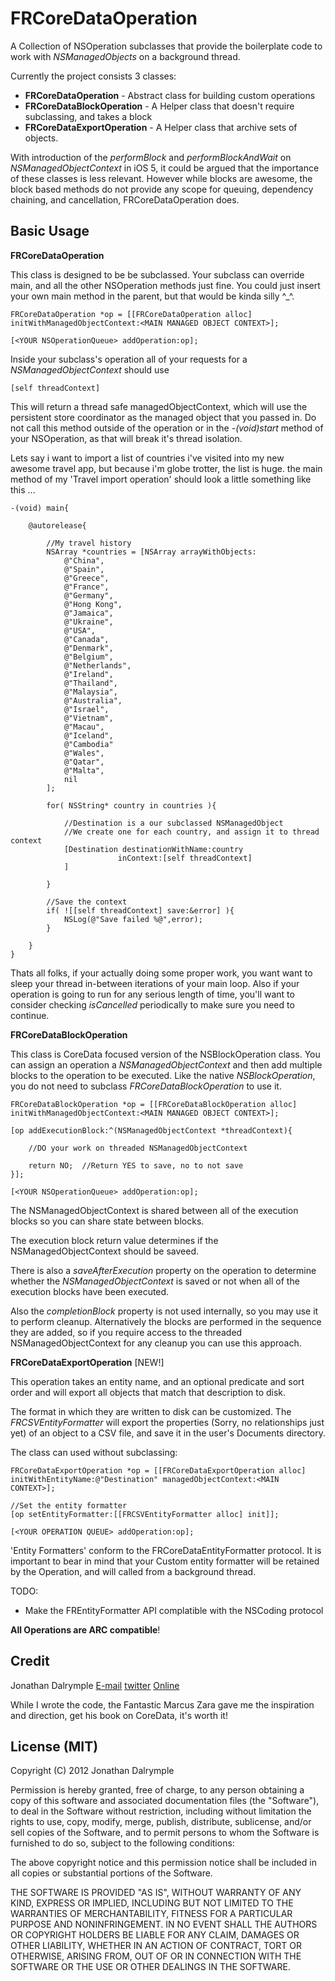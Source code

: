 FRCoreDataOperation
===================

A Collection of NSOperation subclasses that provide the boilerplate code to work with *NSManagedObjects* on a background thread.

Currently the project consists 3 classes:

* **FRCoreDataOperation** - Abstract class for building custom operations
* **FRCoreDataBlockOperation** - A Helper class that doesn't require subclassing, and takes a block
* **FRCoreDataExportOperation** - A Helper class that archive sets of objects.

With introduction of the *performBlock* and *performBlockAndWait* on *NSManagedObjectContext* in iOS 5, it could be argued that the importance of these classes is less relevant. However while blocks are awesome, the block based methods do not provide any scope for queuing, dependency chaining, and cancellation, FRCoreDataOperation does.

Basic Usage
-----------

**FRCoreDataOperation**

This class is designed to be be subclassed. Your subclass can override main, and all the other NSOperation methods just fine.
You could just insert your own main method in the parent, but that would be kinda silly ^_^.

	FRCoreDataOperation *op = [[FRCoreDataOperation alloc] initWithManagedObjectContext:<MAIN MANAGED OBJECT CONTEXT>];
	
	[<YOUR NSOperationQueue> addOperation:op];

Inside your subclass's operation all of your requests for a *NSManagedObjectContext* should use

	[self threadContext]

This will return a thread safe managedObjectContext, which will use the persistent store coordinator as the managed object that you passed in.
Do not call this method outside of the operation or in the *-(void)start* method of your NSOperation, as that will break it's thread isolation.

Lets say i want to import a list of countries i've visited into my new awesome travel app, but because i'm globe trotter, the list is huge.
the main method of my 'Travel import operation' should look a little something like this ...

	-(void) main{
		
		@autorelease{
		
			//My travel history
			NSArray *countries = [NSArray arrayWithObjects:
				@"China",
				@"Spain",
				@"Greece",
				@"France",
				@"Germany",
				@"Hong Kong",
				@"Jamaica",
				@"Ukraine",
				@"USA",
				@"Canada",
				@"Denmark",
				@"Belgium",
				@"Netherlands",
				@"Ireland",
				@"Thailand",
				@"Malaysia",
				@"Australia",
				@"Israel",
				@"Vietnam",
				@"Macau",
				@"Iceland",
				@"Cambodia"
				@"Wales",
				@"Qatar",
				@"Malta",
				nil
			];
		
			for( NSString* country in countries ){
			
				//Destination is a our subclassed NSManagedObject
				//We create one for each country, and assign it to thread context
				[Destination destinationWithName:country
							inContext:[self threadContext]
				]
			
			}
		
			//Save the context
			if( ![[self threadContext] save:&error] ){
				NSLog(@"Save failed %@",error);
			}
		
		}
	}

Thats all folks, if your actually doing some proper work, you want want to sleep your thread in-between iterations of your main loop.
Also if your operation is going to run for any serious length of time, you'll want to consider checking *isCancelled* periodically to make sure you need to continue.

**FRCoreDataBlockOperation**

This class is CoreData focused version of the NSBlockOperation class. You can assign
an operation a *NSManagedObjectContext* and then add multiple blocks to the operation
to be executed. Like the native *NSBlockOperation*, you do not need to subclass 
*FRCoreDataBlockOperation* to use it.

	FRCoreDataBlockOperation *op = [[FRCoreDataBlockOperation alloc] initWithManagedObjectContext:<MAIN MANAGED OBJECT CONTEXT>];

	[op addExecutionBlock:^(NSManagedObjectContext *threadContext){
	
		//DO your work on threaded NSManagedObjectContext
	
		return NO;	//Return YES to save, no to not save
	}];

	[<YOUR NSOperationQueue> addOperation:op];

The NSManagedObjectContext is shared between all of the execution blocks so you can
share state between blocks.

The execution block return value determines if the NSManagedObjectContext should 
be saveed.

There is also a *saveAfterExecution* property on the operation to determine whether
the *NSManagedObjectContext* is saved or not when all of the execution blocks have
been executed.

Also the *completionBlock* property is not used internally, so you may use it to perform
cleanup. Alternatively the blocks are performed in the sequence they are added, so if
you require access to the threaded NSManagedObjectContext for any cleanup you can
use this approach.

**FRCoreDataExportOperation** [NEW!]

This operation takes an entity name, and an optional predicate and sort order and will export all objects that match that description to disk.

The format in which they are written to disk can be customized. The *FRCSVEntityFormatter* will export the properties (Sorry, no relationships just yet) of an object to a CSV file, and save it in the user's Documents directory.

The class can used without subclassing:

	FRCoreDataExportOperation *op = [[FRCoreDataExportOperation alloc] initWithEntityName:@"Destination" managedObjectContext:<MAIN CONTEXT>];
    
	//Set the entity formatter
	[op setEntityFormatter:[[FRCSVEntityFormatter alloc] init]];
	
	[<YOUR OPERATION QUEUE> addOperation:op];

'Entity Formatters' conform to the FRCoreDataEntityFormatter protocol. It is important to bear in mind that your Custom entity formatter will be retained by the Operation, and will called from a background thread.

TODO:

* Make the FREntityFormatter API complatible with the NSCoding protocol

**All Operations are ARC compatible**!

Credit
------

Jonathan Dalrymple [E-mail](mailto:jonathan@float-right.co.uk) [twitter](http://twitter/veritech) [Online](http://float-right.co.uk)

While I wrote the code, the Fantastic Marcus Zara gave me the inspiration and direction, get his book on CoreData, it's worth it!

License (MIT)
-------------

Copyright (C) 2012 Jonathan Dalrymple

Permission is hereby granted, free of charge, to any person obtaining a copy of this software and associated documentation files (the "Software"), to deal in the Software without restriction, including without limitation the rights to use, copy, modify, merge, publish, distribute, sublicense, and/or sell copies of the Software, and to permit persons to whom the Software is furnished to do so, subject to the following conditions:

The above copyright notice and this permission notice shall be included in all copies or substantial portions of the Software.

THE SOFTWARE IS PROVIDED "AS IS", WITHOUT WARRANTY OF ANY KIND, EXPRESS OR IMPLIED, INCLUDING BUT NOT LIMITED TO THE WARRANTIES OF MERCHANTABILITY, FITNESS FOR A PARTICULAR PURPOSE AND NONINFRINGEMENT. IN NO EVENT SHALL THE AUTHORS OR COPYRIGHT HOLDERS BE LIABLE FOR ANY CLAIM, DAMAGES OR OTHER LIABILITY, WHETHER IN AN ACTION OF CONTRACT, TORT OR OTHERWISE, ARISING FROM, OUT OF OR IN CONNECTION WITH THE SOFTWARE OR THE USE OR OTHER DEALINGS IN THE SOFTWARE.
